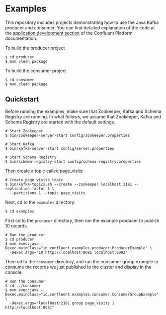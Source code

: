 Examples
========

This repository includes projects demonstrating how to use the Java Kafka producer
and consumer. You can find detailed explanation of the code at the
[application development section](http://confluent.io/docs/current/app-development.html)
of the Confluent Platform documentation.

To build the producer project

    $ cd producer
    $ mvn clean package

To build the consumer project

    $ cd consumer
    $ mvn clean package

Quickstart
----------

Before running the examples, make sure that Zookeeper, Kafka and Schema Registry are
running. In what follows, we assume that Zookeeper, Kafka and Schema Registry are
started with the default settings.

    # Start Zookeeper
    $ bin/zookeeper-server-start config/zookeeper.properties

    # Start Kafka
    $ bin/kafka-server-start config/server.properties

    # Start Schema Registry
    $ bin/schema-registry-start config/schema-registry.properties

Then create a topic called page_visits:

    # Create page_visits topic
    $ bin/kafka-topics.sh --create --zookeeper localhost:2181 --replication-factor 1 \
      --partitions 1 --topic page_visits

Next, cd to the `examples` directory:

    $ cd examples

First cd to the `producer` directory, then run the example producer to publish 10 records.

    # Run the producer
    $ cd producer
    $ mvn exec:java -Dexec.mainClass="io.confluent.examples.producer.ProducerExample" \
      -Dexec.args="10 http://localhost:8081 localhost:9092"

Then cd to the `consumer` directory, and run the consumer group example to consume
the records we just published to the cluster and display in the console.

    # Run the consumer
    $ cd ../consumer
    $ mvn exec:java -Dexec.mainClass="io.confluent.examples.consumer.ConsumerGroupExample" \
      -Dexec.args="localhost:2181 group page_visits 1 http://localhost:8081"
